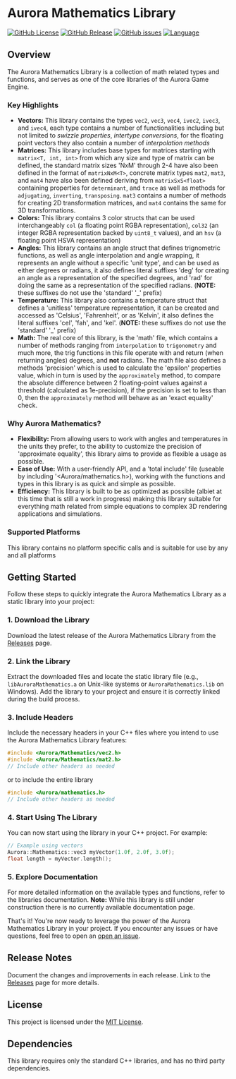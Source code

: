 # Aurora Mathematics Library

[![GitHub License](https://img.shields.io/github/license/StellarWolfEntertainment/Aurora.Mathematics)](LICENSE)
[![GitHub Release](https://img.shields.io/github/v/release/StellarWolfEntertainment/Aurora.Mathematics?include_prereleases)](https://github.com/StellarWolfEntertainment/Aurora.Mathematics/releases)
[![GitHub issues](https://img.shields.io/github/issues/StellarWolfEntertainment/Aurora.Mathematics)](https://github.com/StellarWolfEntertainment/Aurora.Mathematics/issues)
[![Language](https://img.shields.io/badge/Language-C++-blue)](https://en.cppreference.com/)

## Overview

The Aurora Mathematics Library is a collection of math related types and functions, and serves as one of the core libraries of the Aurora Game Engine.

### Key Highlights

- **Vectors:** This library contains the types `vec2`, `vec3`, `vec4`, `ivec2`, `ivec3`, and `ivec4`, each type contains a number of functionalities including but not limited to *swizzle properties*, *intertype conversions*, for the floating point vectors they also contain a number of *interpolation methods*
- **Matrices:** This library includes base types for matrices starting with `matrix<T, int, int>` from which any size and type of matrix can be defined, the standard matrix sizes 'NxM' through 2-4 have also been defined in the format of `matrixNxM<T>`, concrete matrix types `mat2`, `mat3`, and `mat4` have also been defined deriving from `matrixSxS<float>` containing properties for `determinant`, and `trace` as well as methods for `adjugating`, `inverting`, `transposing`. `mat3` contains a number of methods for creating 2D transformation matrices, and `mat4` contains the same for 3D transformations.
- **Colors:** This library contains 3 color structs that can be used interchangeably `col` (a floating point RGBA representation), `col32` (an integer RGBA representation backed by `uint8_t` values), and an `hsv` (a floating point HSVA representation)
- **Angles:** This library contains an angle struct that defines trignometric functions, as well as angle interpolation and angle wrapping, it represents an angle without a specific 'unit type', and can be used as either degrees or radians, it also defines literal suffixes 'deg' for creating an angle as a representation of the specified degrees, and 'rad' for doing the same as a representation of the specified radians. (**NOTE:** these suffixes do not use the 'standard' '_' prefix)
- **Temperature:** This library also contains a temperature struct that defines a 'unitless' temperature representation, it can be created and accessed as 'Celsius', 'Fahrenheit', or as 'Kelvin', it also defines the literal suffixes 'cel', 'fah', and 'kel'. (**NOTE:** these suffixes do not use the 'standard' '_' prefix)
- **Math:** The real core of this library, is the 'math' file, which contains a number of methods ranging from `interpolation` to `trigonometry` and much more, the trig functions in this file operate with and return (when returning angles) degrees, and **not** radians. The math file also defines a methods 'precision' which is used to calculate the 'epsilon' properties value, which in turn is used by the `approximately` method, to compare the absolute difference between 2 floating-point values against a threshold (calculated as 1e-precision), if the precision is set to less than 0, then the `approximately` method will behave as an 'exact equality' check.

### Why Aurora Mathematics?

- **Flexibility:** From allowing users to work with angles and temperatures in the units they prefer, to the ability to customize the precision of 'approximate equality', this library aims to provide as flexible a usage as possible.
- **Ease of Use:** With a user-friendly API, and a 'total include' file (useable by including '&lt;Aurora/mathematics.h&gt;), working with the functions and types in this library is as quick and simple as possible.
- **Efficiency:** This library is built to be as optimized as possible (albiet at this time that is still a work in progress) making this library suitable for everything math related from simple equations to complex 3D rendering applications and simulations.

### Supported Platforms

This library contains no platform specific calls and is suitable for use by any and all platforms

## Getting Started

Follow these steps to quickly integrate the Aurora Mathematics Library as a static library into your project:

### 1. Download the Library

Download the latest release of the Aurora Mathematics Library from the [Releases](https://github.com/StellarWolfEntertainment/Aurora.Mathematics/releases) page.

### 2. Link the Library

Extract the downloaded files and locate the static library file (e.g., `libAuroraMathematics.a` on Unix-like systems or `AuroraMathematics.lib` on Windows). Add the library to your project and ensure it is correctly linked during the build process.

### 3. Include Headers

Include the necessary headers in your C++ files where you intend to use the Aurora Mathematics Library features:

```cpp
#include <Aurora/Mathematics/vec2.h>
#include <Aurora/Mathematics/mat2.h>
// Include other headers as needed
```

or to include the entire library

```cpp
#include <Aurora/mathematics.h>
// Include other headers as needed
```

### 4. Start Using The Library

You can now start using the library in your C++ project. For example:

```cpp
// Example using vectors
Aurora::Mathematics::vec3 myVector(1.0f, 2.0f, 3.0f);
float length = myVector.length();
```

### 5. Explore Documentation
For more detailed information on the available types and functions, refer to the libraries documentation.
**Note:** While this library is still under construction there is no currently available documentation page.

That's it! You're now ready to leverage the power of the Aurora Mathematics Library in your project. If you encounter any issues or have questions, feel free to open an [open an issue](https://github.com/StellarWolfEntertainment/Aurora.Mathematics/issues).

## Release Notes

Document the changes and improvements in each release. Link to the [Releases](https://github.com/StellarWolfEntertainment/Aurora.Mathematics/releases) page for more details.

## License

This project is licensed under the [MIT License](LICENSE.md).

## Dependencies

This library requires only the standard C++ libraries, and has no third party dependencies.